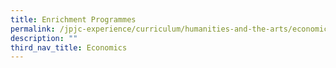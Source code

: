 ```yaml
---
title: Enrichment Programmes
permalink: /jpjc-experience/curriculum/humanities-and-the-arts/economics/enrichment-programmes/
description: ""
third_nav_title: Economics
---
```

